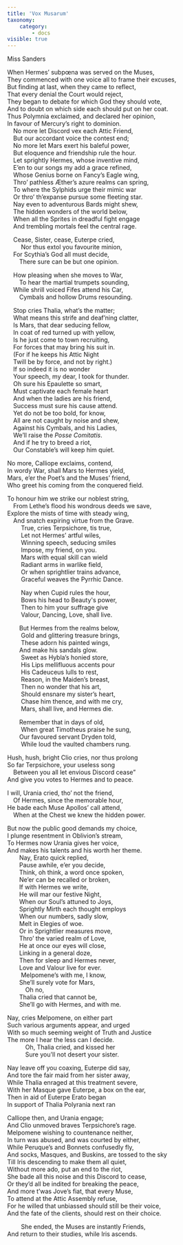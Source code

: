 ```yaml
---
title: 'Vox Musarum'
taxonomy:
    category:
        - docs
visible: true
---
```


<div class="author">Miss Sanders</div>

When Hermes’ subpœna was served on the Muses,  
They commenced with one voice all to frame their excuses,  
But finding at last, when they came to reflect,  
That every denial the Court would reject,  
They began to debate for which God they should vote,  
And to doubt on which side each should put on her coat.  
Thus Polymnia exclaimed, and declared her opinion,  
In favour of Mercury’s right to dominion.  
&emsp;No more let Discord vex each Attic Friend,  
&emsp;But our accordant voice the contest end;  
&emsp;No more let Mars exert his baleful power,  
&emsp;But eloquence and friendship rule the hour.  
&emsp;Let sprightly Hermes, whose inventive mind,  
&emsp;E’en to our songs my add a grace refined,  
&emsp;Whose Genius borne on Fancy’s Eagle wing,  
&emsp;Thro’ pathless Æther’s azure realms can spring,  
&emsp;To where the Sylphids urge their mimic war  
&emsp;Or thro’ th’expanse pursue some fleeting star.  
&emsp;Nay even to adventurous Bards might shew,  
&emsp;The hidden wonders of the world below,  
&emsp;When all the Sprites in dreadful fight engage  
&emsp;And trembling mortals feel the central rage.  

&emsp;Cease, Sister, cease, Euterpe cried,  
&emsp;&emsp; Nor thus extol you favourite minion,  
&emsp;For Scythia’s God all must decide,  
&emsp;&emsp;There sure can be but one opinion.  

&emsp;How pleasing when she moves to War,  
&emsp;&emsp;To hear the martial trumpets sounding,  
&emsp;While shrill voiced Fifes attend his Car,  
&emsp;&emsp;Cymbals and hollow Drums resounding.  

&emsp;Stop cries Thalia, what’s the matter;  
&emsp;What means this strife and deaf’ning clatter,  
&emsp;Is Mars, that dear seducing fellow,  
&emsp;In coat of red turned up with yellow,  
&emsp;Is he just come to town recruiting,  
&emsp;For forces that may bring his suit in.  
&emsp;(For if he keeps his Attic Night  
&emsp;Twill be by force, and not by right.)  
&emsp;If so indeed it is no wonder  
&emsp;Your speech, my dear, I took for thunder.  
&emsp;Oh sure his Epaulette so smart,  
&emsp;Must captivate each female heart  
&emsp;And when the ladies are his friend,  
&emsp;Success must sure his cause attend.  
&emsp;Yet do not be too bold, for know,  
&emsp;All are not caught by noise and shew,  
&emsp;Against his Cymbals, and his Ladies,  
&emsp;We’ll raise the *Posse Comitatis*.  
&emsp;And if he try to breed a riot,  
&emsp;Our Constable’s will keep him quiet.  
  
No more, Calliope exclaims, contend,  
In wordy War, shall Mars to Hermes yield,  
Mars, e’er the Poet’s and the Muses’ friend,  
Who greet his coming from the conquered field.  
 
To honour him we strike our noblest string,  
&emsp;From Lethe’s flood his wondrous deeds we save,  
Explore the mists of time with steady wing,  
&emsp;And snatch expiring virtue from the Grave.  
&emsp;&emsp; True, cries Terpsichore, tis true,  
&emsp;&emsp;  Let not Hermes’ artful wiles,  
&emsp;&emsp;  Winning speech, seducing smiles  
&emsp;&emsp; Impose, my friend, on you.  
&emsp;&emsp;  Mars with equal skill can wield  
&emsp;&emsp;  Radiant arms in warlike field,  
&emsp;&emsp;  Or when sprightlier trains advance,  
&emsp;&emsp;  Graceful weaves the Pyrrhic Dance.  

&emsp;&emsp;  Nay when Cupid rules the hour,  
&emsp;&emsp;  Bows his head to Beauty's power,  
&emsp;&emsp;  Then to him your suffrage give  
&emsp;&emsp;  Valour, Dancing, Love, shall live.  
    
&emsp;&emsp;But Hermes from the realms below,  
&emsp;&emsp; Gold and glittering treasure brings,  
&emsp;&emsp; These adorn his painted wings,  
&emsp;&emsp;And make his sandals glow.  
&emsp;&emsp; Sweet as Hybla’s honied store,  
&emsp;&emsp; His Lips mellifluous accents pour  
&emsp;&emsp; His Cadeuceus lulls to rest,  
&emsp;&emsp; Reason, in the Maiden’s breast,  
&emsp;&emsp; Then no wonder that his art,  
&emsp;&emsp; Should ensnare my sister’s heart,  
&emsp;&emsp; Chase him thence, and with me cry,  
&emsp;&emsp; Mars, shall live, and Hermes die.  
  
&emsp;&emsp;Remember that in days of old,  
&emsp;&emsp; When great Timotheus praise he sung,  
&emsp;&emsp;Our favoured servant Dryden told,  
&emsp;&emsp; While loud the vaulted chambers rung.  
   
Hush, hush, bright Clio cries, nor thus prolong  
So far Terpsichore, your useless song  
&emsp;Between you all let envious Discord cease”  
And give you votes to Hermes and to peace.  

I will, Urania cried, tho’ not the friend,  
&emsp;Of Hermes, since the memorable hour,  
He bade each Muse Apollos’ call attend,  
&emsp;When at the Chest we knew the hidden power.  

But now the public good demands my choice,  
I plunge resentment in Oblivion’s stream,  
To Hermes now Urania gives her voice,  
And makes his talents and his worth her theme.  
&emsp;&emsp;Nay, Erato quick replied,  
&emsp;&emsp;Pause awhile, e’er you decide,  
&emsp;&emsp;Think, oh think, a word once spoken,  
&emsp;&emsp;Ne’er can be recalled or broken,  
&emsp;&emsp;If with Hermes we write,  
&emsp;&emsp;He will mar our festive Night,  
&emsp;&emsp;When our Soul’s attuned to Joys,  
&emsp;&emsp;Sprightly Mirth each thought employs  
&emsp;&emsp;When our numbers, sadly slow,  
&emsp;&emsp;Melt in Elegies of woe.  
&emsp;&emsp;Or in Sprightlier measures move,  
&emsp;&emsp;Thro’ the varied realm of Love,  
&emsp;&emsp;He at once our eyes will close,  
&emsp;&emsp;Linking in a general doze,  
&emsp;&emsp;Then for sleep and Hermes never,  
&emsp;&emsp;Love and Valour live for ever.  
&emsp;&emsp; Melpomene’s with me, I know,  
&emsp;&emsp;She’ll surely vote for Mars,  
&emsp;&emsp;&emsp;Oh no,  
&emsp;&emsp;Thalia cried that cannot be,  
&emsp;&emsp;She’ll go with Hermes, and with me.  
  
Nay, cries Melpomene, on either part  
Such various arguments appear, and urged  
With so much seeming weight of Truth and Justice  
The more I hear the less can I decide.  
&emsp;&emsp;&emsp;Oh, Thalia cried, and kissed her  
&emsp;&emsp;&emsp;Sure you'll not desert your sister.  
    
Nay leave off you coaxing, Euterpe did say,  
And tore the fair maid from her sister away,  
While Thalia enraged at this treatment severe,  
With her Masque gave Euterpe, a box on the ear,  
Then in aid of Euterpe Erato began  
In support of Thalia Polyrania next ran  

Calliope then, and Urania engage;  
And Clio unmoved braves Terpsichore’s rage.  
Melpomene wishing to countenance neither,  
In turn was abused, and was courted by either,  
While Peruque’s and Bonnets confusedly fly,  
And socks, Masques, and Buskins, are tossed to the sky  
Till Iris descending to make them all quiet,  
Without more ado, put an end to the riot,  
She bade all this noise and this Discord to cease,  
Or they’d all be indited for breaking the peace,  
And more t’was Jove’s fiat, that every Muse,  
To attend at the Attic Assembly refuse,  
For he willed that unbiassed should still be their voice,  
And the fate of the clients, should rest on their choice.  

&emsp;&emsp;  She ended, the Muses are instantly Friends,  
And return to their studies, while Iris ascends.  
